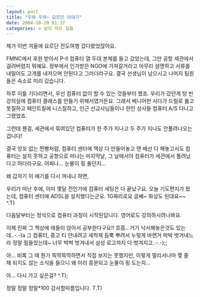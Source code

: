 ```yaml
---
layout: post
title: "우와 우와~ 요르단 이야기"
date: 2004-10-20 01:37
categories: ⊙ 삶의 작은 일들
---
```


제가 이번 겨울에 요르단 전도여행 갔다왔었잖아요.

FMNC에서 후원 받아서 P-II 컴퓨터 열 두대 본체를 들고 갔었는데, 그만 공항 세관에서 걸려버렸지 뭐예요. 정부에서 인가받은 NGO에 가져갈거라고 아무리 설명하고 서류를 내밀어도 고개를 내저으며 안된다고 그러더라구요. 결국 선생님이 남으시고 나머지 팀원들은 숙소로 미리 갔습니다.

하루 이틀 기다리면서, 우선 컴퓨터 없이 할 수 있는 것들부터 했죠. 우리가 갔던게 텅 빈 강의실에 컴퓨터 클래스를 만들기 위해서였거든요. 그래서 베니어판 사다가 드릴로 뚫고 못질하고 페인트칠에 니스칠하고, 인근 선교사님들이나 한인 상사들 컴퓨터 A/S 다니고 그랬었죠.

그런데 웬걸, 세관에서 묶여있던 컴퓨터가 한 주가 지나고 두 주가 지나도 안풀려나오는겁니다!

결국 앙꼬 없는 찐빵처럼, 컴퓨터 센터에 책상 다 만들어놓고 랜 배선 다 해놓고서도 컴퓨터는 설치 못하고 공항으로 떠나는 마지막날, 그 날에서야 컴퓨터가 세관에서 풀려났다고 하더라구요. 어찌나... 눈물이 핑 돌던지...


왜 갑자기 이 얘기를 다시 꺼내냐 하면,

우리가 떠난 후에, 이미 몇달 전인가에 컴퓨터 세팅은 다 끝났구요.
오늘 기도편지가 왔는데, 컴퓨터 센터에 ADSL을 설치했다는군요. 1G짜리로요 글쎄~ 화상도 된대요~~ ^.T)

다음달부터는 정식으로 컴퓨터 과정이 시작된답니다. 영어로도 강의하시려나봐요.

이제 진짜 그 책상에 애들이 앉아서 공부한다구요!! 흐흠.. 거기 낙서해놓은것도 있는데..-.-)a
그 컴퓨터, 중고 티 안내려고 세척제 듬뿍 뿌려서 누렇게 바랜거 박박 벗겨내느라 정말 힘들었는데~ 너무 벅벅 벗겨내서 삼성 로고까지 다 벗겨지고..-.-);;

아... 비록 그 때 뭔가 뚝딱뚝딱하면서 직접 보지는 못했지만, 이렇게 멀리서나마 몇 줄 채 되지도 않는 소식을 들으니 왜 이리 흥분되고 눈물이 핑 도는지...

아... 다시 가고 싶은걸? ^.T);


정말 정말 정말*100
감사할따름입니다. T.T) 
       
